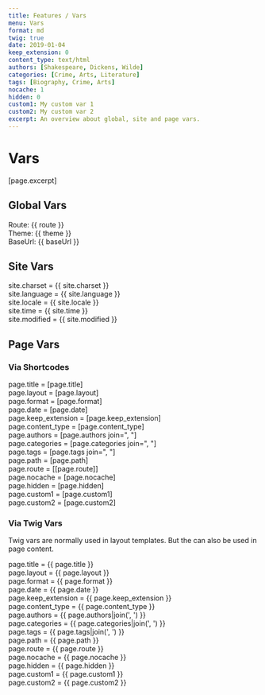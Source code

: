 ```yaml
---
title: Features / Vars
menu: Vars
format: md
twig: true
date: 2019-01-04
keep_extension: 0
content_type: text/html
authors: [Shakespeare, Dickens, Wilde]
categories: [Crime, Arts, Literature]
tags: [Biography, Crime, Arts]
nocache: 1
hidden: 0
custom1: My custom var 1
custom2: My custom var 2
excerpt: An overview about global, site and page vars.
---
```


# Vars

[page.excerpt]

## Global Vars

Route: {{ route }}  
Theme: {{ theme }}  
BaseUrl: {{ baseUrl }}  

## Site Vars

site.charset = {{ site.charset }}  
site.language = {{ site.language }}  
site.locale = {{ site.locale }}  
site.time = {{ site.time }}  
site.modified = {{ site.modified }}  


## Page Vars

### Via Shortcodes
 
page.title = [page.title]  
page.layout = [page.layout]  
page.format = [page.format]  
page.date = [page.date]  
page.keep_extension = [page.keep_extension]  
page.content_type = [page.content_type]  
page.authors = [page.authors join=", "]  
page.categories = [page.categories join=", "]  
page.tags = [page.tags join=", "]  
page.path = [page.path]  
page.route = [[page.route]]  
page.nocache = [page.nocache]  
page.hidden = [page.hidden]  
page.custom1 = [page.custom1]  
page.custom2 = [page.custom2]  

### Via Twig Vars

Twig vars are normally used in layout templates.
But the can also be used in page content.

page.title = {{ page.title }}  
page.layout = {{ page.layout }}  
page.format = {{ page.format }}  
page.date = {{ page.date }}  
page.keep_extension = {{ page.keep_extension }}  
page.content_type = {{ page.content_type }}  
page.authors = {{ page.authors|join(', ') }}  
page.categories = {{ page.categories|join(', ') }}  
page.tags = {{ page.tags|join(', ') }}  
page.path = {{ page.path }}  
page.route = {{ page.route }}  
page.nocache = {{ page.nocache }}  
page.hidden = {{ page.hidden }}  
page.custom1 = {{ page.custom1 }}  
page.custom2 = {{ page.custom2 }}  
